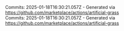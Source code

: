 Commits: 2025-01-18T16:30:21.057Z - Generated via https://github.com/marketplace/actions/artificial-grass
<br>
Commits: 2025-01-18T16:30:21.057Z - Generated via https://github.com/marketplace/actions/artificial-grass
<br>
